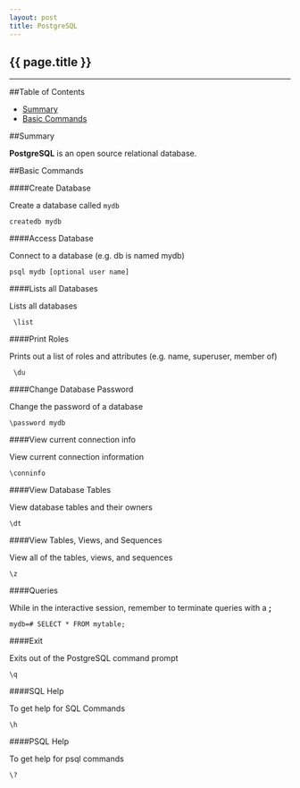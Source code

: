 ```yaml
---
layout: post
title: PostgreSQL
---
```


## {{ page.title }}

- - - -

##Table of Contents

*  [Summary](#summary)
*  [Basic Commands](#basiccommands)

##<a id="summary">Summary</a>

__PostgreSQL__ is an open source relational database.  

##<a id="basiccommands">Basic Commands</a>

####<a id="createdb">Create Database</a>

Create a database called `mydb`

    createdb mydb

####<a id="accessdb">Access Database</a>

Connect to a database (e.g. db is named mydb)

    psql mydb [optional user name]

####<a id="listdb">Lists all Databases</a>

Lists all databases

     \list

####<a id="printroles">Print Roles</a>

Prints out a list of roles and attributes (e.g. name, superuser, member of)

     \du

####<a id="changepw">Change Database Password</a>

Change the password of a database

    \password mydb

####<a id="conninfo">View current connection info</a>

View current connection information

    \conninfo

####<a id="dt">View Database Tables</a>

View database tables and their owners

    \dt

####<a id="viewall">View Tables, Views, and Sequences</a>

View all of the tables, views, and sequences

    \z

####<a id="queries">Queries</a>

While in the interactive session, remember to terminate queries with a __;__

    mydb=# SELECT * FROM mytable;

####<a id="exit">Exit</a>

Exits out of the PostgreSQL command prompt

    \q

####<a id="sqlhelp">SQL Help</a>

To get help for SQL Commands

    \h

####<a id="psqlhelp">PSQL Help</a>

To get help for psql commands

    \?
